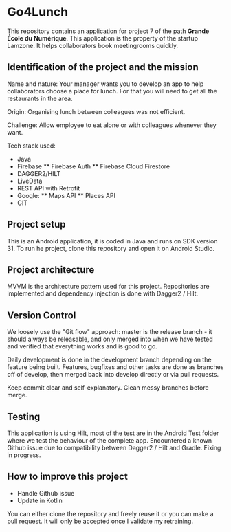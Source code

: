 # Go4Lunch

This repository contains an application for project 7 of the path **Grande École du Numérique**. 
This application is the property of the startup Lamzone. It helps collaborators book meetingrooms quickly. 

## Identification of the project and the mission

Name and nature: 
Your manager wants you to develop an app to help collaborators choose a place for lunch. For that you will need to get all the restaurants in the area.

Origin: 
Organising lunch between colleagues was not efficient.

Challenge: 
Allow employee to eat alone or with colleagues whenever they want. 

Tech stack used:
* Java
* Firebase
** Firebase Auth
** Firebase Cloud Firestore
* DAGGER2/HILT
* LiveData
* REST API with Retrofit
* Google:
** Maps API
** Places API
* GIT

## Project setup

This is an Android application, it is coded in Java and runs on SDK version 31. To run he project, clone this repository and open it on Android Studio. 

## Project architecture

MVVM is the architecture pattern used for this project. Repositories are implemented and dependency injection is done with Dagger2 / Hilt.

## Version Control

We loosely use the "Git flow" approach: master is the release branch - it should always be releasable, and only merged into when we have tested and verified that everything works and is good to go. 

Daily development is done in the development branch depending on the feature being built. Features, bugfixes and other tasks are done as branches off of develop, then merged back into develop directly or via pull requests.

Keep commit clear and self-explanatory. Clean messy branches before merge. 

## Testing

This application is using Hilt, most of the test are in the Android Test folder where we test the behaviour of the complete app. 
Encountered a known Github issue due to compatibility between Dagger2 / Hilt and Gradle. Fixing in progress.  

## How to improve this project

* Handle Github issue
* Update in Kotlin

You can either clone the repository and freely reuse it or you can make a pull request. It will only be accepted once I validate my retraining. 
